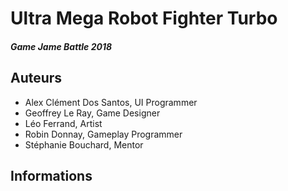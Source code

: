 # Ultra Mega Robot Fighter Turbo
##### Game Jame Battle 2018

## Auteurs
- Alex Clément Dos Santos, UI Programmer
- Geoffrey Le Ray, Game Designer
- Léo Ferrand, Artist
- Robin Donnay, Gameplay Programmer
- Stéphanie Bouchard, Mentor

## Informations

